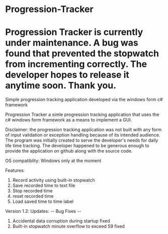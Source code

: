 # Progression-Tracker

# Progression Tracker is currently under maintenance. A bug was found that prevented the stopwatch from incrementing correctly. The developer hopes to release it anytime soon. Thank you.
Simple progression tracking application developed via the windows form c# framework

Progression Tracker a simle progression tracking application that uses the c# windows form framework as a means to implement a GUI.

Disclaimer: the progression tracking application was not built with any form of input validation or exception handling because of its intended audience. The program was initially created to serve the developer's needs for daily life time tracking. The developer happened to be generous enough to provide the application on github along with the source code. 

OS compatiblity:
Windows only at the moment

Features:

1) Record activity using built-in stopwatch
2) Save recorded time to text file 
3) Stop recorded time
4) reset recorded time
5) Load saved time to time label

Version 1.2:
Updates:
-- Bug Fixes --
1) Accidental data corruption during startup fixed
2) Built-in stopwatch minute overflow to exceed 59 fixed

